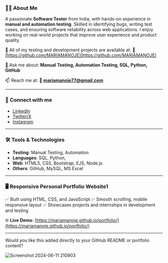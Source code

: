 

### 👩‍💻 **About Me**

A passionate **Software Tester** from India, with hands-on experience in **manual and automation testing**. Skilled in identifying bugs, writing test cases, and ensuring software reliability across web applications. I enjoy working on real-world projects that improve user experience and product quality.

📂 All of my testing and development projects are available at:
🔗 [https://github.com/MARIAMANOJE](https://github.com/MARIAMANOJE)

💬 Ask me about:
**Manual Testing, Automation Testing, SQL, Python, GitHub**

📫 Reach me at:
📧 **[mariamanoje77@gmail.com](mailto:mariamanoje77@gmail.com)**

---

### 🔗 **Connect with me**

* [LinkedIn](https://www.linkedin.com/in/mariamanoje/)
* [Twitter/X](https://x.com/DhoniManoje)
* [Instagram](https://www.instagram.com/manoje_77)

---

### 🛠️ **Tools & Technologies**

* **Testing**: Manual Testing, Automation 
* **Languages**: SQL, Python,
* **Web**: HTML5, CSS, Bootstrap, EJS, Node.js
* **Others**: GitHub, MySQL, MS Excel

---

### 🖥️ **Responsive Personal Portfolio Website**1

✅ Built using HTML, CSS, and JavaScript
✅ Smooth scrolling, mobile responsive layout
✅ Showcases projects and internships in development and testing

🌐 **Live Demo**: [https://mariamanoje.github.io/portfolio/](https://mariamanoje.github.io/portfolio/)

---

Would you like this added directly to your GitHub README or portfolio content?

![Screenshot 2024-06-11 210903](https://github.com/MARIAMANOJE/portfolio/assets/96276515/d86801c6-6931-4e1d-b9d2-cb61c9093163)
